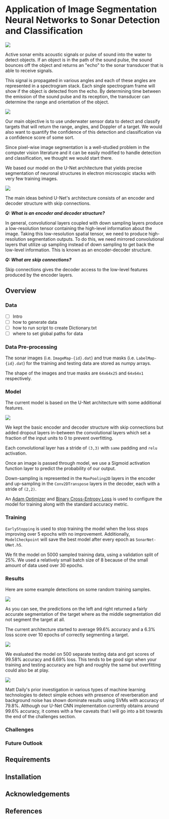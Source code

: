 # Application of Image Segmentation Neural Networks to Sonar Detection and Classification

![](assets/introduction/sonar/explained_sonar.png)

Active sonar emits acoustic signals or pulse of sound into the water to detect objects. If an object is in the path of the sound pulse, the sound bounces off the object and returns an "echo" to the sonar transducer that is able to receive signals.

This signal is propagated in various angles and each of these angles are represented in a spectrogram stack. Each single spectrogram frame will show if the object is detected from the echo. By determining time between the emission of the sound pulse and its reception, the transducer can determine the range and orientation of the object.

![](assets/introduction/sonar/objective.png)

Our main objective is to use underwater sensor data to detect and classify targets that will return the range, angles, and Doppler of a target. We would also want to quantify the confidence of this detection and classification via a confidence score of some sort.

Since pixel-wise image segmentation is a well-studied problem in the computer vision literature and it can be easily modified to handle detection and classification, we thought we would start there.

We based our model on the U-Net architecture that yields precise segmentation of neuronal structures in electron microscopic stacks with very few training images.

![](assets/project/unet/unet_explained.png)

The main ideas behind U-Net's architecture consists of an encoder and decoder structure with skip connections.

***Q: What is an encoder and decoder structure?***

In general, convolutional layers coupled with down sampling layers produce a low-resolution tensor containing the high-level information about the image. Taking this low-resolution spatial tensor, we need to produce high-resolution segmentation outputs. To do this, we need mirrored convolutional layers that utilize up sampling instead of down sampling to get back the low-level information. This is known as an encoder-decoder structure.

***Q: What are skip connections?***

Skip connections gives the decoder access to the low-level features produced by the encoder layers.

## Overview

### Data
- [ ] Intro
- [ ] how to generate data
- [ ] how to run script to create Dictionary.txt
- [ ] where to set global paths for data

### Data Pre-processing

The sonar images (i.e. `ImageMap-{id}.dat`) and true masks (i.e. `LabelMap-{id}.dat`) for the training and testing data are stored as numpy arrays.

The shape of the images and true masks are `64x64x25` and `64x64x1` respectively.

### Model

The current model is based on the U-Net architecture with some additional features.

![](assets/project/current/model.png)

We kept the basic encoder and decoder structure with skip connections but added dropout layers in-between the convolutional layers which set a fraction of the input units to 0 to prevent overfitting.

Each convolutional layer has a stride of `(3,3)` with `same` padding and `relu` activation.

Once an image is passed through model, we use a Sigmoid activation function layer to predict the probability of our output.

Down-sampling is represented in the `MaxPooling2D` layers in the encoder and up-sampling in the `Conv2DTranspose` layers in the decoder, each with a stride of `(2,2)`.

An [Adam Optimizer](https://arxiv.org/pdf/1412.6980.pdf) and [Binary Cross-Entropy Loss](https://towardsdatascience.com/understanding-binary-cross-entropy-log-loss-a-visual-explanation-a3ac6025181a) is used to configure the model for training along with the standard accuracy metric.

### Training

`EarlyStopping` is used to stop training the model when the loss stops improving over 5 epochs with no improvement. Additionally, `ModelCheckpoint` will save the best model after every epoch as `SonarNet-UNet.h5`.

We fit the model on 5000 sampled training data, using a validation split of 25%. We used a relatively small batch size of 8 because of the small amount of data used over 30 epochs.

### Results

Here are some example detections on some random training samples.

![](assets/project/results/predictions.png)

As you can see, the predictions on the left and right returned a fairly accurate segmentation of the target where as the middle segmentation did not segment the target at all.

The current architecture started to average 99.6% accuracy and a 6.3% loss score over 10 epochs of correctly segmenting a target.

![](assets/project/results/model_accuracy.png)

We evaluated the model on 500 separate testing data and got scores of 99.58% accuracy and 6.69% loss. This tends to be good sign when your training and testing accuracy are high and roughly the same but overfitting could also be at play.

![](assets/project/results/ml_methods.png)

Matt Daily's prior investigation in various types of machine learning technologies to detect simple echoes with presence of reverberation and background noise has shown dominate results using SVMs with accuracy of 79.8%. Although our U-Net CNN implementation currently obtains around 99.6% accuracy, it comes with a few caveats that I will go into a bit towards the end of the challenges section.

### Challenges

### Future Outlook

## Requirements

## Installation

## Acknowledgements

## References